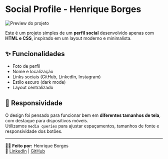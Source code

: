 # Social Profile - Henrique Borges

![Preview do projeto](./Users/HenriqueBorges/Developer/Projects/frontEnd/social-profile/img/social-profilepic.png  )

Este é um projeto simples de um **perfil social** desenvolvido apenas com **HTML e CSS**, inspirado em um layout moderno e minimalista.

## ✨ Funcionalidades

- Foto de perfil
- Nome e localização
- Links sociais (GitHub, LinkedIn, Instagram)
- Estilo escuro (dark mode)
- Layout centralizado

## 📱 Responsividade

O design foi pensado para funcionar bem em **diferentes tamanhos de tela**, com destaque para dispositivos móveis.  
Utilizamos `media queries` para ajustar espaçamentos, tamanhos de fonte e responsividade dos botões.

---

👨‍💻 **Feito por:** Henrique Borges  
🔗 [LinkedIn](https://www.linkedin.com/in/henriqueborgesprog/) | [GitHub](https://github.com/HenriqueBorgesProg)
